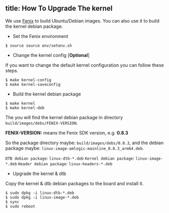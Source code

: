 title: How To Upgrade The kernel
---

We use [Fenix](/vim1/FenixScript.html) to build Ubuntu/Debian images. You can also use it to build the kernel debian package.

* Set the Fenix environment

```
$ source source env/setenv.sh
```

* Change the kernel config [**Optional**]

If you want to change the default kernel configuration you can follow these steps.

```
$ make kernel-config
$ make kernel-saveconfig
```

* Build the kernel debian package

```
$ make kernel
$ make kernel-deb
```

The you will find the kernel debian package in directory `build/images/debs/FENIX-VERSION`.

**FENIX-VERSION:** means the Fenix SDK version, e.g. **0.8.3**

So the package directory maybe: `build/images/debs/0.8.3`, and the debian package maybe: `linux-image-amlogic-mainline_0.8.3_arm64.deb`.

`DTB debian package`: `linux-dtb-*.deb`
`Kernel debian package`: `linux-image-*.deb`
`Header debian package`: `linux-headers-*.deb`

* Upgrade the kernel & dtb

Copy the kernel & dtb debian packages to the board and install it.

```
$ sudo dpkg -i linux-dtb-*.deb 
$ sudo dpkg -i linux-image-*.deb
$ sync
$ sudo reboot
```
